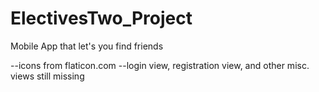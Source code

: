 # ElectivesTwo_Project
Mobile App that let's you find friends

--icons from flaticon.com
--login view, registration view, and other misc. views still missing
